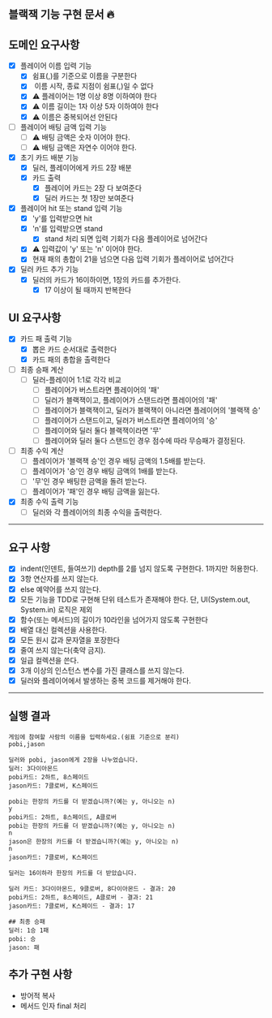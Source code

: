 ## 블랙잭 기능 구현 문서 🔥

## 도메인 요구사항

- [x] 플레이어 이름 입력 기능
    - [x] 쉼표(,)를 기준으로 이름을 구분한다
    - [x] ️ 이름 시작, 종료 지점이 쉼표(,)일 수 없다
    - [x] ⚠️ 플레이어는 1명 이상 8명 이하여야 한다
    - [x] ⚠️ 이름 길이는 1자 이상 5자 이하여야 한다
    - [x] ⚠️ 이름은 중복되어선 안된다
- [ ] 플레이어 배팅 금액 입력 기능
    - [ ] ⚠️ 배팅 금액은 숫자 이어야 한다.
    - [ ] ⚠️ 배팅 금액은 자연수 이어야 한다.
- [x] 초기 카드 배분 기능
    - [x] 딜러, 플레이어에게 카드 2장 배분
    - [x] 카드 출력
        - [x] 플레이어 카드는 2장 다 보여준다
        - [x] 딜러 카드는 첫 1장만 보여준다
- [x] 플레이어 hit 또는 stand 입력 기능
    - [x] 'y'를 입력받으면 hit
    - [x] 'n'를 입력받으면 stand
        - [x] stand 처리 되면 입력 기회가 다음 플레이어로 넘어간다
    - [x] ⚠️ 입력값이 'y' 또는 'n' 이어야 한다.
    - [x] 현재 패의 총합이 21을 넘으면 다음 입력 기회가 플레이어로 넘어간다
- [x] 딜러 카드 추가 기능
    - [x] 딜러의 카드가 16이하이면, 1장의 카드를 추가한다.
        - [x] 17 이상이 될 때까지 반복한다

## UI 요구사항

- [x] 카드 패 출력 기능
    - [x] 뽑은 카드 순서대로 출력한다
    - [x] 카드 패의 총합을 출력한다
- [ ] 최종 승패 계산
    - [ ] 딜러-플레이어 1:1로 각각 비교
        - [ ] 플레이어가 버스트라면 플레이어의 '패'
        - [ ] 딜러가 블랙잭이고, 플레이어가 스탠드라면 플레이어의 '패'
        - [ ] 플레이어가 블랙잭이고, 딜러가 블랙잭이 아니라면 플레이어의 '블랙잭 승'
        - [ ] 플레이어가 스탠드이고, 딜러가 버스트라면 플레이어의 '승'
        - [ ] 플레이어와 딜러 둘다 블랙잭이라면 '무'
        - [ ] 플레이어와 딜러 둘다 스탠드인 경우 점수에 따라 무승패가 결정된다.
- [ ] 최종 수익 계산
    - [ ] 플레이어가 '블랙잭 승'인 경우 배팅 금액의 1.5배를 받는다.
    - [ ] 플레이어가 '승'인 경우 배팅 금액의 1배를 받는다.
    - [ ] '무'인 경우 배팅한 금액을 돌려 받는다.
    - [ ] 플레이어가 '패'인 경우 배팅 금액을 잃는다.
- [x] 최종 수익 출력 기능
    - [ ] 딜러와 각 플레이어의 최종 수익을 출력한다.

---

## 요구 사항

- [x] indent(인덴트, 들여쓰기) depth를 2를 넘지 않도록 구현한다. 1까지만 허용한다.
- [x] 3항 연산자를 쓰지 않는다.
- [x] else 예약어를 쓰지 않는다.
- [x] 모든 기능을 TDD로 구현해 단위 테스트가 존재해야 한다. 단, UI(System.out, System.in) 로직은 제외
- [x] 함수(또는 메서드)의 길이가 10라인을 넘어가지 않도록 구현한다
- [x] 배열 대신 컬렉션을 사용한다.
- [x] 모든 원시 값과 문자열을 포장한다
- [x] 줄여 쓰지 않는다(축약 금지).
- [x] 일급 컬렉션을 쓴다.
- [x] 3개 이상의 인스턴스 변수를 가진 클래스를 쓰지 않는다.
- [x] 딜러와 플레이어에서 발생하는 중복 코드를 제거해야 한다.

---

## 실행 결과

```
게임에 참여할 사람의 이름을 입력하세요.(쉼표 기준으로 분리)
pobi,jason

딜러와 pobi, jason에게 2장을 나누었습니다.
딜러: 3다이아몬드
pobi카드: 2하트, 8스페이드
jason카드: 7클로버, K스페이드

pobi는 한장의 카드를 더 받겠습니까?(예는 y, 아니오는 n)
y
pobi카드: 2하트, 8스페이드, A클로버
pobi는 한장의 카드를 더 받겠습니까?(예는 y, 아니오는 n)
n
jason은 한장의 카드를 더 받겠습니까?(예는 y, 아니오는 n)
n
jason카드: 7클로버, K스페이드

딜러는 16이하라 한장의 카드를 더 받았습니다.

딜러 카드: 3다이아몬드, 9클로버, 8다이아몬드 - 결과: 20
pobi카드: 2하트, 8스페이드, A클로버 - 결과: 21
jason카드: 7클로버, K스페이드 - 결과: 17

## 최종 승패
딜러: 1승 1패
pobi: 승 
jason: 패
```

## 추가 구현 사항

- 방어적 복사
- 메서드 인자 final 처리
